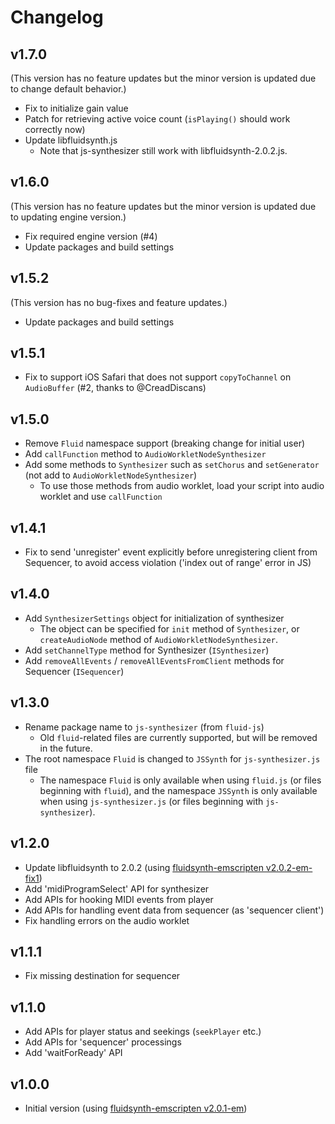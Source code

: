 # Changelog

## v1.7.0

(This version has no feature updates but the minor version is updated due to change default behavior.)

- Fix to initialize gain value
- Patch for retrieving active voice count (`isPlaying()` should work correctly now)
- Update libfluidsynth.js
  - Note that js-synthesizer still work with libfluidsynth-2.0.2.js.

## v1.6.0

(This version has no feature updates but the minor version is updated due to updating engine version.)

- Fix required engine version (#4)
- Update packages and build settings

## v1.5.2

(This version has no bug-fixes and feature updates.)

- Update packages and build settings

## v1.5.1

- Fix to support iOS Safari that does not support `copyToChannel` on `AudioBuffer` (#2, thanks to @CreadDiscans)

## v1.5.0

- Remove `Fluid` namespace support (breaking change for initial user)
- Add `callFunction` method to `AudioWorkletNodeSynthesizer`
- Add some methods to `Synthesizer` such as `setChorus` and `setGenerator` (not add to `AudioWorkletNodeSynthesizer`)
  - To use those methods from audio worklet, load your script into audio worklet and use `callFunction`

## v1.4.1

- Fix to send 'unregister' event explicitly before unregistering client from Sequencer, to avoid access violation ('index out of range' error in JS)

## v1.4.0

- Add `SynthesizerSettings` object for initialization of synthesizer
  - The object can be specified for `init` method of `Synthesizer`, or `createAudioNode` method of `AudioWorkletNodeSynthesizer`.
- Add `setChannelType` method for Synthesizer (`ISynthesizer`)
- Add `removeAllEvents` / `removeAllEventsFromClient` methods for Sequencer (`ISequencer`)

## v1.3.0

- Rename package name to `js-synthesizer` (from `fluid-js`)
  - Old `fluid`-related files are currently supported, but will be removed in the future.
- The root namespace `Fluid` is changed to `JSSynth` for `js-synthesizer.js` file
  - The namespace `Fluid` is only available when using `fluid.js` (or files beginning with `fluid`), and the namespace `JSSynth` is only available when using `js-synthesizer.js` (or files beginning with `js-synthesizer`).

## v1.2.0

- Update libfluidsynth to 2.0.2 (using [fluidsynth-emscripten v2.0.2-em-fix1](https://github.com/jet2jet/fluidsynth-emscripten/releases/tag/v2.0.2-em-fix1))
- Add 'midiProgramSelect' API for synthesizer
- Add APIs for hooking MIDI events from player
- Add APIs for handling event data from sequencer (as 'sequencer client')
- Fix handling errors on the audio worklet

## v1.1.1

- Fix missing destination for sequencer

## v1.1.0

- Add APIs for player status and seekings (`seekPlayer` etc.)
- Add APIs for 'sequencer' processings
- Add 'waitForReady' API

## v1.0.0

- Initial version (using [fluidsynth-emscripten v2.0.1-em](https://github.com/jet2jet/fluidsynth-emscripten/releases/tag/v2.0.1-em))
